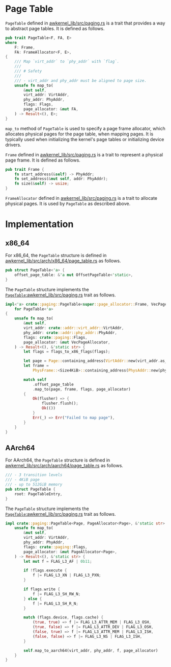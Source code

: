 # Page Table

`PageTable` defined in [awkernel_lib/src/paging.rs](https://github.com/tier4/awkernel/blob/main/awkernel_lib/src/paging.rs) is a trait that provides a way to abstract page tables.
It is defined as follows.

```rust
pub trait PageTable<F, FA, E>
where
    F: Frame,
    FA: FrameAllocator<F, E>,
{
    /// Map `virt_addr` to `phy_addr` with `flag`.
    ///
    /// # Safety
    ///
    /// - virt_addr and phy_addr must be aligned to page size.
    unsafe fn map_to(
        &mut self,
        virt_addr: VirtAddr,
        phy_addr: PhyAddr,
        flags: Flags,
        page_allocator: &mut FA,
    ) -> Result<(), E>;
}
```

`map_to` method of `PageTable` is used to specify a page frame allocator,
which allocates physical pages for the page table, when mapping pages.
It is typically used when initializing the kernel's page tables or initializing device drivers.

`Frame` defined in [awkernel_lib/src/paging.rs](https://github.com/tier4/awkernel/blob/main/awkernel_lib/src/paging.rs) is a trait to represent a physical page frame.
It is defined as follows.

```rust
pub trait Frame {
    fn start_address(&self) -> PhyAddr;
    fn set_address(&mut self, addr: PhyAddr);
    fn size(&self) -> usize;
}
```

`FrameAllocator` defined in [awkernel_lib/src/paging.rs](https://github.com/tier4/awkernel/blob/main/awkernel_lib/src/paging.rs) is a trait to allocate physical pages.
It is used by `PageTable` as described above.

# Implementation

## x86_64

For x86_64, the `PageTable` structure
is defined in [awkernel_lib/src/arch/x86_64/page_table.rs](https://github.com/tier4/awkernel/blob/main/awkernel_lib/src/arch/x86_64/page_table.rs) as follows.

```rust
pub struct PageTable<'a> {
    offset_page_table: &'a mut OffsetPageTable<'static>,
}
```

The `PageTable` structure implements the [`PageTable`:awkernel_lib/src/paging.rs](https://github.com/tier4/awkernel/blob/main/awkernel_lib/src/paging.rs) trait as follows.

```rust
impl<'a> crate::paging::PageTable<super::page_allocator::Frame, VecPageAllocator, &'static str>
    for PageTable<'a>
{
    unsafe fn map_to(
        &mut self,
        virt_addr: crate::addr::virt_addr::VirtAddr,
        phy_addr: crate::addr::phy_addr::PhyAddr,
        flags: crate::paging::Flags,
        page_allocator: &mut VecPageAllocator,
    ) -> Result<(), &'static str> {
        let flags = flags_to_x86_flags(flags);

        let page = Page::containing_address(VirtAddr::new(virt_addr.as_usize() as u64));
        let frame =
            PhysFrame::<Size4KiB>::containing_address(PhysAddr::new(phy_addr.as_usize() as u64));

        match self
            .offset_page_table
            .map_to(page, frame, flags, page_allocator)
        {
            Ok(flusher) => {
                flusher.flush();
                Ok(())
            }
            Err(_) => Err("Failed to map page"),
        }
    }
}
```

## AArch64

For AArch64, the `PageTable` structure is defined in
[awkernel_lib/src/arch/aarch64/page_table.rs](https://github.com/tier4/awkernel/blob/main/awkernel_lib/src/arch/aarch64/page_table.rs) as follows.

```rust
/// - 3 transition levels
/// - 4KiB page
/// - up to 512GiB memory
pub struct PageTable {
    root: PageTableEntry,
}
```

The `PageTable` structure implements the [`PageTable`:awkernel_lib/src/paging.rs](https://github.com/tier4/awkernel/blob/main/awkernel_lib/src/paging.rs) trait as follows.

```rust
impl crate::paging::PageTable<Page, PageAllocator<Page>, &'static str> for PageTable {
    unsafe fn map_to(
        &mut self,
        virt_addr: VirtAddr,
        phy_addr: PhyAddr,
        flags: crate::paging::Flags,
        page_allocator: &mut PageAllocator<Page>,
    ) -> Result<(), &'static str> {
        let mut f = FLAG_L3_AF | 0b11;

        if !flags.execute {
            f |= FLAG_L3_XN | FLAG_L3_PXN;
        }

        if flags.write {
            f |= FLAG_L3_SH_RW_N;
        } else {
            f |= FLAG_L3_SH_R_N;
        }

        match (flags.device, flags.cache) {
            (true, true) => f |= FLAG_L3_ATTR_MEM | FLAG_L3_OSH,
            (true, false) => f |= FLAG_L3_ATTR_DEV | FLAG_L3_OSH,
            (false, true) => f |= FLAG_L3_ATTR_MEM | FLAG_L3_ISH,
            (false, false) => f |= FLAG_L3_NS | FLAG_L3_ISH,
        }

        self.map_to_aarch64(virt_addr, phy_addr, f, page_allocator)
    }
}
```
